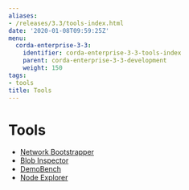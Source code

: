 ```yaml
---
aliases:
- /releases/3.3/tools-index.html
date: '2020-01-08T09:59:25Z'
menu:
  corda-enterprise-3-3:
    identifier: corda-enterprise-3-3-tools-index
    parent: corda-enterprise-3-3-development
    weight: 150
tags:
- tools
title: Tools
---
```



# Tools



* [Network Bootstrapper](network-bootstrapper.md)
* [Blob Inspector](blob-inspector.md)
* [DemoBench](demobench.md)
* [Node Explorer](node-explorer.md)



